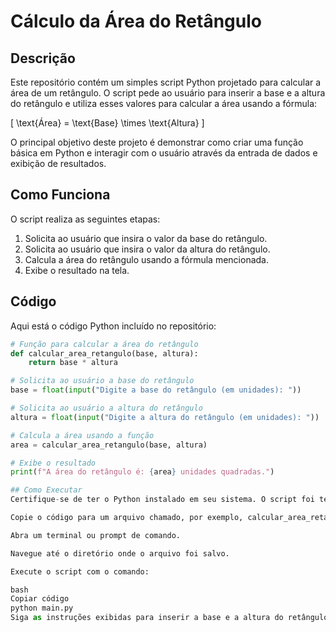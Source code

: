 # Cálculo da Área do Retângulo

## Descrição

Este repositório contém um simples script Python projetado para calcular a área de um retângulo. O script pede ao usuário para inserir a base e a altura do retângulo e utiliza esses valores para calcular a área usando a fórmula:

\[ \text{Área} = \text{Base} \times \text{Altura} \]

O principal objetivo deste projeto é demonstrar como criar uma função básica em Python e interagir com o usuário através da entrada de dados e exibição de resultados.

## Como Funciona

O script realiza as seguintes etapas:
1. Solicita ao usuário que insira o valor da base do retângulo.
2. Solicita ao usuário que insira o valor da altura do retângulo.
3. Calcula a área do retângulo usando a fórmula mencionada.
4. Exibe o resultado na tela.

## Código

Aqui está o código Python incluído no repositório:

```python
# Função para calcular a área do retângulo
def calcular_area_retangulo(base, altura):
    return base * altura

# Solicita ao usuário a base do retângulo
base = float(input("Digite a base do retângulo (em unidades): "))

# Solicita ao usuário a altura do retângulo
altura = float(input("Digite a altura do retângulo (em unidades): "))

# Calcula a área usando a função
area = calcular_area_retangulo(base, altura)

# Exibe o resultado
print(f"A área do retângulo é: {area} unidades quadradas.")

## Como Executar
Certifique-se de ter o Python instalado em seu sistema. O script foi testado com Python 3.x.

Copie o código para um arquivo chamado, por exemplo, calcular_area_retangulo.py.

Abra um terminal ou prompt de comando.

Navegue até o diretório onde o arquivo foi salvo.

Execute o script com o comando:

bash
Copiar código
python main.py
Siga as instruções exibidas para inserir a base e a altura do retângulo.
